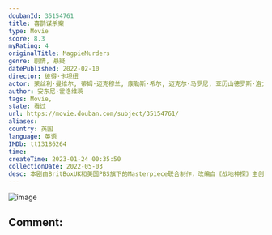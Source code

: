 ```yaml
---
doubanId: 35154761
title: 喜鹊谋杀案
type: Movie
score: 8.3
myRating: 4
originalTitle: MagpieMurders
genre: 剧情, 悬疑
datePublished: 2022-02-10
director: 彼得·卡坦纽
actor: 莱丝利·曼维尔, 蒂姆·迈克穆兰, 康勒斯·希尔, 迈克尔·马罗尼, 亚历山德罗斯·洛戈蒂斯, 克莱尔·拉什布鲁克, 丹尼尔·梅斯, 马修·比尔德, 罗肯·克兰尼奇, 多萝西·阿特金森, 皮帕·海伍德, 内森·克拉克, 哈利·劳蒂, 尼娅·迪肯, 凯伦·韦斯特伍德, 伊恩·劳埃德·安德森, 乔尔·伯克特, 裘德·希尔, 楚库玛·奥曼巴拉, 丹妮尔·瑞恩, 保罗·泰来克, 卡尔·柯林斯, 桑吉弗·科赫利, 娜塔丽·阿明, 菲娜·奥鲁赫, 詹姆斯·弗林, 贝弗莉·朗赫斯特, 布赖恩·罗杰, 苏塔拉·盖尔, 凯特·吉尔摩
author: 安东尼·霍洛维茨
tags: Movie, 
state: 看过
url: https://movie.douban.com/subject/35154761/
aliases: 
country: 英国
language: 英语
IMDb: tt13186264
time: 
createTime: 2023-01-24 00:35:50
collectionDate: 2022-05-03
desc: 本剧由BritBoxUK和美国PBS旗下的Masterpiece联合制作，改编自《战地神探》主创AnthonyHorowitz的同名畅销小说。Horowitz本人执笔剧本，共6集。作者表示小说的...
---
```


![image](p2868014363.jpg)

Comment: 
---

